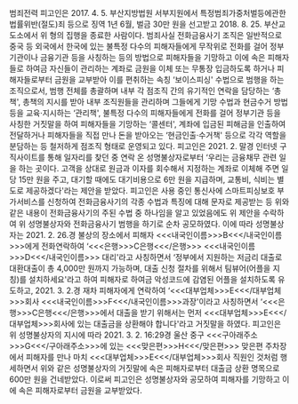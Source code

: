 범죄전력
피고인은 2017. 4. 5. 부산지방법원 서부지원에서 특정범죄가중처벌등에관한법률위반(절도)죄 등으로 징역 1년 6월, 벌금 30만 원을 선고받고 2018. 8. 25. 부산교도소에서 위 형의 집행을 종료한 사람이다.
범죄사실
전화금융사기 조직은 일반적으로 중국 등 외국에서 한국에 있는 불특정 다수의 피해자들에게 무작위로 전화를 걸어 정부기관이나 금융기관 등을 사칭하는 등의 방법으로 피해자들을 기망하고 이에 속은 피해자들로 하여금 자신들이 관리하는 계좌로 금원을 이체 또는 무통장 입금하도록 하거나 피해자들로부터 금원을 교부받아 이를 편취하는 속칭 ‘보이스피싱' 수법으로 범행을 하는 조직으로서, 범행 전체를 총괄하며 내부 각 점조직 간의 유기적인 연락을 담당하는 ‘총책', 총책의 지시를 받아 내부 조직원들을 관리하며 그들에게 기망 수법과 현금수거 방법 등을 교육·지시하는 ‘관리책', 불특정 다수의 피해자들에게 전화를 걸어 정부기관 등을 사칭한 거짓말을 하여 피해자들을 기망하는 ‘콜센터', 계좌에 입금된 피해금을 인출하여 전달하거나 피해자들을 직접 만나 돈을 받아오는 ‘현금인출·수거책' 등으로 각각 역할을 분담하는 등 철저하게 점조직 형태로 운영되고 있다.
피고인은 2021. 2. 말경 인터넷 구직사이트를 통해 일자리를 찾던 중 연락 온 성명불상자로부터 ‘우리는 금융채무 관련 일을 하는 곳이다. 고객을 상대로 원금과 이자를 회수해서 지정하는 계좌로 이체해 주면 일당 15만 원을 주고, 대기할 때에도 대기비용으로 6만 원을 지급하며, 교통비, 식비는 별도로 제공하겠다'라는 제안을 받았다.
피고인은 사용 중인 통신사에 스마트피싱보호 부가서비스를 신청하여 전화금융사기의 각종 수법과 특징에 대해 문자로 제공받는 등 위와 같은 내용이 전화금융사기의 주된 수법 중 하나임을 알고 있었음에도 위 제안을 수락하여 위 성명불상자와 전화금융사기 범행을 하기로 순차 공모하였다.
이에 따라 성명불상자는 2021. 2. 26.경 불상의 장소에서 피해자 <<<내국인이름>>>B<<</내국인이름>>>에게 전화연락하여 ‘<<<은행>>>C은행<<</은행>>> <<<내국인이름>>>D<<</내국인이름>>> 대리'라고 사칭하면서 ‘정부에서 지원하는 저금리 대출로 대환대출이 총 4,000만 원까지 가능하며, 대출 신청 절차를 위해서 팀뷰어(어플을 지칭)를 설치하세요'라고 하여 피해자로 하여금 악성코드에 감염된 어플을 설치하도록 유도하고, 2021. 3. 2.경 재차 피해자에게 연락하여 ‘<<<대부업체>>>E<<</대부업체>>>회사 <<<내국인이름>>>F<<</내국인이름>>>과장'이라고 사칭하면서 ‘<<<은행>>>C은행<<</은행>>>에서 대출을 받기 위해서는 먼저 <<<대부업체>>>E<<</대부업체>>>회사에 있는 대출금을 상환해야 합니다'라고 거짓말을 하였다.
피고인은 위 성명불상자의 지시에 따라 2021. 3. 2. 16:29경 울산 중구 <<<구아래주소>>>G<<</구아래주소>>>에 있는 <<<맞은편>>>H<<</맞은편>>> 맞은편 주차장에서 피해자를 만나 마치 <<<대부업체>>>E<<</대부업체>>>회사 직원인 것처럼 행세하면서 위와 같은 성명불상자의 거짓말에 속은 피해자로부터 대출금 상환 명목으로 600만 원을 건네받았다.
이로써 피고인은 성명불상자와 공모하여 피해자를 기망하고 이에 속은 피해자로부터 금원을 교부받았다.